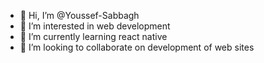 - 👋 Hi, I’m @Youssef-Sabbagh
- 👀 I’m interested in web development
- 🌱 I’m currently learning react native
- 💞️ I’m looking to collaborate on development of web sites

<!---
Youssef-Sabbagh/Youssef-Sabbagh is a ✨ special ✨ repository because its `README.md` (this file) appears on your GitHub profile.
You can click the Preview link to take a look at your changes.
--->
